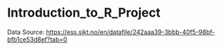 # Introduction_to_R_Project

Data Source: https://ess.sikt.no/en/datafile/242aaa39-3bbb-40f5-98bf-bfb1ce53d8ef?tab=0